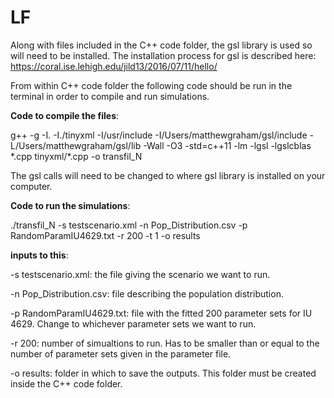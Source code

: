 # LF

Along with files included in the C++ code folder, the gsl library is used so will need to be installed. The installation process for gsl is described here: https://coral.ise.lehigh.edu/jild13/2016/07/11/hello/

From within C++ code folder the following code should be run in the terminal in order to compile and run simulations.

**Code to compile the files**:

g++ -g -I. -I./tinyxml -I/usr/include -I/Users/matthewgraham/gsl/include -L/Users/matthewgraham/gsl/lib -Wall -O3 -std=c++11 -lm -lgsl -lgslcblas \*.cpp tinyxml/\*.cpp -o transfil_N


The gsl calls will need to be changed to where gsl library is installed on your computer.

**Code to run the simulations**:

./transfil_N -s testscenario.xml -n Pop_Distribution.csv -p RandomParamIU4629.txt -r 200 -t 1 -o results

**inputs to this**:

-s testscenario.xml: the file giving the scenario we want to run.

-n Pop_Distribution.csv: file describing the population distribution.

-p RandomParamIU4629.txt: file with the fitted 200 parameter sets for IU 4629. Change to whichever parameter sets we want to run.

-r 200: number of simualtions to run. Has to be smaller than or equal to the number of parameter sets given in the parameter file.

-o results: folder in which to save the outputs. This folder must be created inside the C++ code folder.





